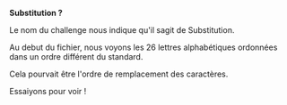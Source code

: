 **Substitution ?**

Le nom du challenge nous indique qu'il sagit de Substitution.

Au debut du  fichier, nous voyons les 26  lettres alphabétiques ordonnées dans un ordre différent du standard.

Cela pourvait être l'ordre de remplacement des caractères.

Essaiyons pour voir ! 

